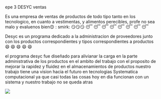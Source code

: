 epe 3
DESYC  ventas

Es una empresa de ventas de productos de todo tipo tanto en los tecnologico, en cuanto a vestimentas, y alimentos perecibles, profe no sea malo y evaluenos bien:blush: : smirk: :smirk::smirk::smirk: :sleeping: :sleeping: :sleeping: :sleeping:
:sleeping: :sleeping: :sleeping: :sleeping:

Desyc es un programa dedicado a la administracion de proveedores junto con los productos correspondientes y tipos correspondientes a productos :smile: :smile: :smile: :smile: :smile:

el programa desyc fue diseñado para alivianar la carga en la parte administrativa de los productos en el ambito del 
trabajo
con el proposito de mejorar la rapidez y fluidez en el almacenamientos de productos
nuestro trabajo tiene una vision hacia el futuro en tecnologias Systematica computacional ya que casi todas las cosas hoy en dia funcionan con un sistema y nuestro trabajo no se queda atras

![](imagenes/Icono.jpg.png)


